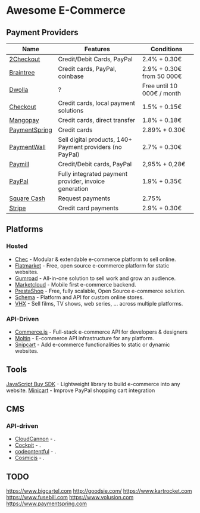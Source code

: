 # Awesome E-Commerce

## Payment Providers

Name | Features | Conditions
-----|----------|-----------
[2Checkout] | Credit/Debit Cards, PayPal | 2.4% + 0.30€
[Braintree] | Credit cards, PayPal, coinbase | 2.9% + 0.30€ from 50 000€
[Dwolla] | ? | Free until 10 000€ / month
[Checkout] | Credit cards, local payment solutions | 1.5% + 0.15€
[Mangopay] | Credit cards, direct transfer | 1.8% + 0.18€
[PaymentSpring] | Credit cards | 2.89% + 0.30€
[PaymentWall] | Sell digital products, 140+ Payment providers (no PayPal) | 2.7% + 0.30€
[Paymill] | Credit/Debit cards, PayPal | 2,95% + 0,28€
[PayPal] | Fully integrated payment provider, invoice generation | 1.9% + 0.35€
[Square Cash] | Request payments | 2.75%
[Stripe] | Credit card payments | 2.9% + 0.30€


[2Checkout]: https://2checkout.com
[Braintree]: https://braintreepayments.com
[Dwolla]: https://dwolla.com
[Checkout]: https://checkout.com
[Mangopay]: https://mangopay.com
[PaymentSpring]: https://paymentspring.com
[PaymentWall]: https://paymentwall.com
[Paymill]: https://paymill.com
[PayPal]: https://paypal.com
[Square Cash]: https://cash.me
[Stripe]: https://stripe.com


## Platforms

### Hosted

- [Chec] - Modular & extendable e-commerce platform to sell online.
- [Flatmarket] - Free, open source e-commerce platform for static websites.
- [Gumroad] - All-in-one solution to sell work and grow an audience.
- [Marketcloud] - Mobile first e-commerce backend.
- [PrestaShop] - Free, fully scalable, Open Source e-commerce solution.
- [Schema] - Platform and API for custom online stores.
- [VHX] - Sell films, TV shows, web series, … across multiple platforms.

[Chec]: https://trychec.com
[Flatmarket]: https://christophercliff.com/flatmarket
[Gumroad]: https://gumroad.com
[Marketcloud]: http://www.marketcloud.it
[PrestaShop]: https://www.prestashop.com
[Schema]: https://schema.io
[VHX]: https://www.vhx.tv


### API-Driven

- [Commerce.js] - Full-stack e-commerce API for developers & designers
- [Moltin] - E-commerce API infrastructure for any platform.
- [Snipcart] - Add e-commerce functionalities to static or dynamic websites.

[Commerce.js]: http://commercejs.com/
[Moltin]: https://moltin.com
[Snipcart]: https://snipcart.com


## Tools

[JavaScript Buy SDK] - Lightweight library to build e-commerce into any website.
[Minicart] - Improve PayPal shopping cart integration

[Minicart]: https://github.com/jeffharrell/minicart
[JavaScript Buy SDK]: https://github.com/Shopify/js-buy-sdk


## CMS

### API-driven

- [CloudCannon] - .
- [Cockpit] - .
- [codeontentful] - .
- [Cosmicjs] - .

[CloudCannon]: http://cloudcannon.com
[Cockpit]: http://getcockpit.com
[codeontentful]: https://www.contentful.com
[Cosmicjs]: https://cosmicjs.com


## TODO

https://www.bigcartel.com
http://goodsie.com/
https://www.kartrocket.com
https://www.fusebill.com
https://www.volusion.com
https://www.paymentspring.com
